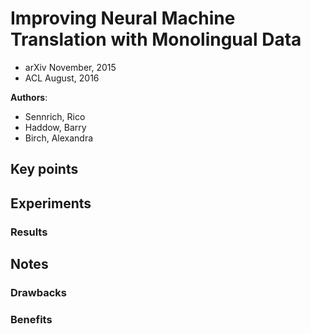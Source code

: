 # Improving Neural Machine Translation with Monolingual Data
* arXiv November, 2015
* ACL August, 2016

**Authors**:
* Sennrich, Rico
* Haddow, Barry
* Birch, Alexandra

## Key points


## Experiments

### Results

## Notes
### Drawbacks

### Benefits
